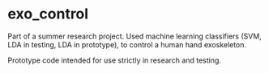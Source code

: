 exo_control
===========

Part of a summer research project. Used machine learning classifiers (SVM, LDA in testing, LDA in prototype), to control a human hand exoskeleton.

Prototype code intended for use strictly in research and testing.
